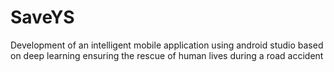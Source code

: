 # SaveYS
Development of an intelligent mobile application using android studio based on deep learning ensuring the rescue of human lives during a road accident
